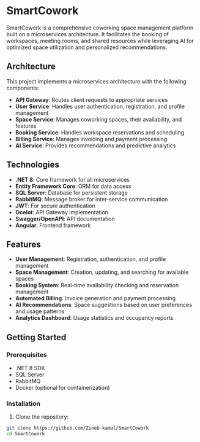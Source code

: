 # SmartCowork

SmartCowork is a comprehensive coworking space management platform built on a microservices architecture. It facilitates the booking of workspaces, meeting rooms, and shared resources while leveraging AI for optimized space utilization and personalized recommendations.

## Architecture

This project implements a microservices architecture with the following components:

- **API Gateway**: Routes client requests to appropriate services
- **User Service**: Handles user authentication, registration, and profile management
- **Space Service**: Manages coworking spaces, their availability, and features
- **Booking Service**: Handles workspace reservations and scheduling
- **Billing Service**: Manages invoicing and payment processing
- **AI Service**: Provides recommendations and predictive analytics

## Technologies

- **.NET 8**: Core framework for all microservices
- **Entity Framework Core**: ORM for data access
- **SQL Server**: Database for persistent storage
- **RabbitMQ**: Message broker for inter-service communication
- **JWT**: For secure authentication
- **Ocelot**: API Gateway implementation
- **Swagger/OpenAPI**: API documentation
- **Angular**: Frontend framework

## Features

- **User Management**: Registration, authentication, and profile management
- **Space Management**: Creation, updating, and searching for available spaces
- **Booking System**: Real-time availability checking and reservation management
- **Automated Billing**: Invoice generation and payment processing
- **AI Recommendations**: Space suggestions based on user preferences and usage patterns
- **Analytics Dashboard**: Usage statistics and occupancy reports

## Getting Started

### Prerequisites

- .NET 8 SDK
- SQL Server
- RabbitMQ
- Docker (optional for containerization)

### Installation

1. Clone the repository:
```bash
git clone https://github.com/Zineb-kamal/SmartCowork
cd SmartCowork